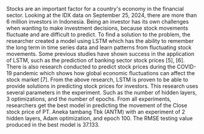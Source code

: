 Stocks are an important factor for a country's economy in the financial sector. Looking at the IDX data on September 25, 2024, there are more than 6 million investors in Indonesia. Being an investor has its own challenges when wanting to make investment decisions, because stock movements fluctuate and are difficult to predict.
To find a solution to the problem, the researcher created a model using LSTM which has the ability to remember the long term in time series data and learn patterns from fluctuating stock movements.
Some previous studies have shown success in the application of LSTM, such as the prediction of banking sector stock prices [5], [6]. There is also research conducted to predict stock prices during the COVID-19 pandemic which shows how global economic fluctuations can affect the stock market [7]. From the above research, LSTM is proven to be able to provide solutions in predicting stock prices for investors.
This research uses several parameters in the experiment. Such as the number of hidden layers, 3 optimizations, and the number of epochs. From all experiments, researchers get the best model in predicting the movement of the Close stock price of PT. Aneka tambang Tbk (ANTM) with an experiment of 2 hidden layers, Adam optimization, and epoch 100. The RMSE testing value produced in the best model is 37.133.
